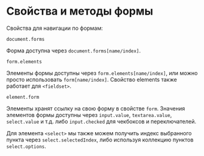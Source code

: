 # Свойства и методы формы

Свойства для навигации по формам:

`document.forms`

Форма доступна через `document.forms[name/index]`.

`form.elements`

Элементы формы доступны через `form.elements[name/index]`, или можно просто использовать `form[name/index]`. Свойство elements также работает для `<fieldset>`.

`element.form`

Элементы хранят ссылку на свою форму в свойстве `form`.
Значения элементов формы доступны через `input.value`, `textarea.value`, `select.value` и т.д. либо `input.checked` для чекбоксов и переключателей.

Для элемента `<select>` мы также можем получить индекс выбранного пункта через `select.selectedIndex`, либо используя коллекцию пунктов `select.options`.
